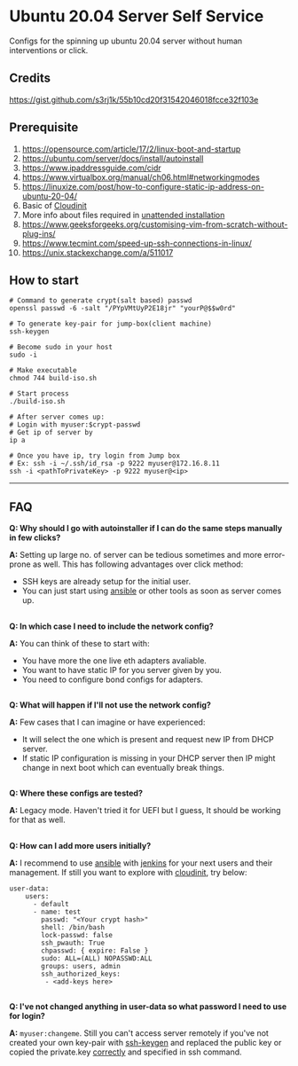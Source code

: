 # Ubuntu 20.04 Server Self Service
Configs for the spinning up ubuntu 20.04 server without human interventions or click.

## Credits
https://gist.github.com/s3rj1k/55b10cd20f31542046018fcce32f103e

## Prerequisite
1. https://opensource.com/article/17/2/linux-boot-and-startup
2. https://ubuntu.com/server/docs/install/autoinstall
3. https://www.ipaddressguide.com/cidr
4. https://www.virtualbox.org/manual/ch06.html#networkingmodes
5. https://linuxize.com/post/how-to-configure-static-ip-address-on-ubuntu-20-04/
6. Basic of [Cloudinit](https://cloudinit.readthedocs.io/en/latest/index.html)
7. More info about files required in [unattended installation](https://www.youtube.com/watch?v=wpWZJ7wrTRI&t=4s)
8. https://www.geeksforgeeks.org/customising-vim-from-scratch-without-plug-ins/
9. https://www.tecmint.com/speed-up-ssh-connections-in-linux/
10. https://unix.stackexchange.com/a/511017


## How to start
```
# Command to generate crypt(salt based) passwd
openssl passwd -6 -salt "/PYpVMtUyP2E18jr" "yourP@$$w0rd"

# To generate key-pair for jump-box(client machine)
ssh-keygen

# Become sudo in your host
sudo -i

# Make executable
chmod 744 build-iso.sh

# Start process
./build-iso.sh

# After server comes up:
# Login with myuser:$crypt-passwd
# Get ip of server by
ip a

# Once you have ip, try login from Jump box
# Ex: ssh -i ~/.ssh/id_rsa -p 9222 myuser@172.16.8.11
ssh -i <pathToPrivateKey> -p 9222 myuser@<ip>
```
___

## FAQ
**Q: Why should I go with autoinstaller if I can do the same steps manually in few clicks?**


**A:** Setting up large no. of server can be tedious sometimes and more error-prone as well. This has following advantages over click method:

* SSH keys are already setup for the initial user.
* You can just start using [ansible](https://docs.ansible.com/ansible/latest/installation_guide/intro_installation.html) or other tools as soon as server comes up.


##

**Q: In which case I need to include the network config?**

**A:** You can think of these to start with:

* You have more the one live eth adapters avaliable.
* You want to have static IP for you server given by you.
* You need to configure bond configs for adapters.

##

**Q: What will happen if I'll not use the network config?**

**A:** Few cases that I can imagine or have experienced:

* It will select the one which is present and request new IP from DHCP server.
* If static IP configuration is missing in your DHCP server then IP might change in next boot which can eventually break things. 
##

**Q: Where these configs are tested?**


**A:** Legacy mode. Haven't tried it for UEFI but I guess, It should be working for that as well.
##

**Q: How can I add more users initially?**


**A:** I recommend to use [ansible](https://docs.ansible.com/ansible/latest/installation_guide/intro_installation.html) with [jenkins](https://www.jenkins.io/doc/) for your next users and their management. If still you want to explore with [cloudinit](https://cloudinit.readthedocs.io/en/latest/topics/modules.html?highlight=users#users-and-groups), try below:
```
user-data:
	users:
	  - default
	  - name: test
	    passwd: "<Your crypt hash>"
	    shell: /bin/bash
	    lock-passwd: false
	    ssh_pwauth: True
	    chpasswd: { expire: False }
	    sudo: ALL=(ALL) NOPASSWD:ALL
	    groups: users, admin
	    ssh_authorized_keys:
	     - <add-keys here>
```
##

**Q: I've not changed anything in user-data so what password I need to use for login?**


**A:** `myuser:changeme`. Still you can't access server remotely if you've not created your own key-pair with [ssh-keygen](https://www.ssh.com/academy/ssh/keygen#ssh-keys-and-public-key-authentication) and replaced the public key or copied the private.key [correctly](https://superuser.com/a/215506) and specified in ssh command.
##
